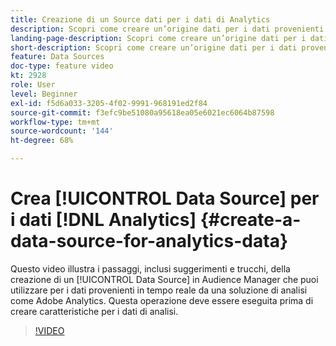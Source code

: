 ```yaml
---
title: Creazione di un Source dati per i dati di Analytics
description: Scopri come creare un’origine dati per i dati provenienti in tempo reale da una soluzione di analisi quale Adobe Analytics. Esegui questa operazione prima di creare caratteristiche per i dati di analisi.
landing-page-description: Scopri come creare un’origine dati per i dati provenienti in tempo reale da una soluzione di analisi quale Adobe Analytics. Esegui questa operazione prima di creare caratteristiche per i dati di analisi.
short-description: Scopri come creare un’origine dati per i dati provenienti in tempo reale da una soluzione di analisi quale Adobe Analytics. Esegui questa operazione prima di creare caratteristiche per i dati di analisi.
feature: Data Sources
doc-type: feature video
kt: 2928
role: User
level: Beginner
exl-id: f5d6a033-3205-4f02-9991-968191ed2f84
source-git-commit: f3efc9be51080a95618ea05e6021ec6064b87598
workflow-type: tm+mt
source-wordcount: '144'
ht-degree: 68%

---
```


# Crea [!UICONTROL Data Source] per i dati [!DNL Analytics] {#create-a-data-source-for-analytics-data}

Questo video illustra i passaggi, inclusi suggerimenti e trucchi, della creazione di un [!UICONTROL Data Source] in Audience Manager che puoi utilizzare per i dati provenienti in tempo reale da una soluzione di analisi come Adobe Analytics. Questa operazione deve essere eseguita prima di creare caratteristiche per i dati di analisi.

>[!VIDEO](https://video.tv.adobe.com/v/328145/?quality=12&captions=ita)
